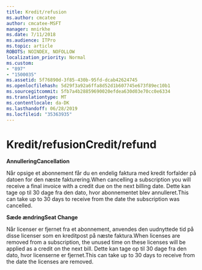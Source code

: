 ```yaml
---
title: Kredit/refusion
ms.author: cmcatee
author: cmcatee-MSFT
manager: mnirkhe
ms.date: 7/11/2018
ms.audience: ITPro
ms.topic: article
ROBOTS: NOINDEX, NOFOLLOW
localization_priority: Normal
ms.custom:
- "897"
- "1500035"
ms.assetid: 5f76890d-3f85-430b-95fd-dcab42624745
ms.openlocfilehash: 5d29f3a92a6ffa8d52d1b607745e673f89ec10b1
ms.sourcegitcommit: 5fb7a4b28859690020efdea630d03e70cc0e6334
ms.translationtype: MT
ms.contentlocale: da-DK
ms.lasthandoff: 06/28/2019
ms.locfileid: "35363935"
---
```

# <a name="creditrefund"></a><span data-ttu-id="310e0-102">Kredit/refusion</span><span class="sxs-lookup"><span data-stu-id="310e0-102">Credit/refund</span></span>

 <span data-ttu-id="310e0-103">**Annullering**</span><span class="sxs-lookup"><span data-stu-id="310e0-103">**Cancellation**</span></span>
  
<span data-ttu-id="310e0-104">Når opsige et abonnement får du en endelig faktura med kredit forfalder på datoen for den næste fakturering.</span><span class="sxs-lookup"><span data-stu-id="310e0-104">When cancelling a subscription you will receive a final invoice with a credit due on the next billing date.</span></span> <span data-ttu-id="310e0-105">Dette kan tage op til 30 dage fra den dato, hvor abonnementet blev annulleret.</span><span class="sxs-lookup"><span data-stu-id="310e0-105">This can take up to 30 days to receive from the date the subscription was cancelled.</span></span>
  
 <span data-ttu-id="310e0-106">**Sæde ændring**</span><span class="sxs-lookup"><span data-stu-id="310e0-106">**Seat Change**</span></span>
  
<span data-ttu-id="310e0-107">Når licenser er fjernet fra et abonnement, anvendes den uudnyttede tid på disse licenser som en kreditpost på næste faktura.</span><span class="sxs-lookup"><span data-stu-id="310e0-107">When licenses are removed from a subscription, the unused time on these licenses will be applied as a credit on the next bill.</span></span> <span data-ttu-id="310e0-108">Dette kan tage op til 30 dage fra den dato, hvor licenserne er fjernet.</span><span class="sxs-lookup"><span data-stu-id="310e0-108">This can take up to 30 days to receive from the date the licenses are removed.</span></span>
  